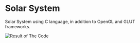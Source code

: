 # Solar System

Solar System using C language, in addition to OpenGL and GLUT frameworks. 

![Result of The Code](hhttps://drive.google.com/file/d/1jRkJoujkHMJszF640Pma9oFmh2o9cZ8W/view?usp=sharing)

